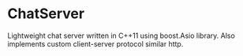 # ChatServer
Lightweight chat server written in C++11 using boost.Asio library. 
Also implements custom client-server protocol similar  http.
